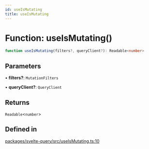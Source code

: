 ```yaml
---
id: useIsMutating
title: useIsMutating
---
```


# Function: useIsMutating()

```ts
function useIsMutating(filters?, queryClient?): Readable<number>
```

## Parameters

• **filters?**: `MutationFilters`

• **queryClient?**: `QueryClient`

## Returns

`Readable`\<`number`\>

## Defined in

[packages/svelte-query/src/useIsMutating.ts:10](https://github.com/TanStack/query/blob/dac5da5416b82b0be38a8fb34dde1fc6670f0a59/packages/svelte-query/src/useIsMutating.ts#L10)
